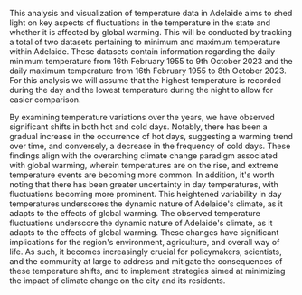 This analysis and visualization of temperature data in Adelaide aims to shed light on key aspects of fluctuations in the temperature in the state and whether it is affected by global warming. This will be conducted by tracking a total of two datasets pertaining to minimum and maximum temperature within Adelaide. These datasets contain information regarding the daily minimum temperature from 16th February 1955 to 9th October 2023 and the daily maximum temperature from 16th February 1955 to 8th October 2023. For this analysis we will assume that the highest temperature is recorded during the day and the lowest temperature during the night to allow for easier comparison. 

By examining temperature variations over the years, we have observed significant shifts in both hot and cold days. Notably, there has been a gradual increase in the occurrence of hot days, suggesting a warming trend over time, and conversely, a decrease in the frequency of cold days. These findings align with the overarching climate change paradigm associated with global warming, wherein temperatures are on the rise, and extreme temperature events are becoming more common.
In addition, it's worth noting that there has been greater uncertainty in day temperatures, with fluctuations becoming more prominent. This heightened variability in day temperatures underscores the dynamic nature of Adelaide's climate, as it adapts to the effects of global warming.
The observed temperature fluctuations underscore the dynamic nature of Adelaide's climate, as it adapts to the effects of global warming. These changes have significant implications for the region's environment, agriculture, and overall way of life. As such, it becomes increasingly crucial for policymakers, scientists, and the community at large to address and mitigate the consequences of these temperature shifts, and to implement strategies aimed at minimizing the impact of climate change on the city and its residents.
